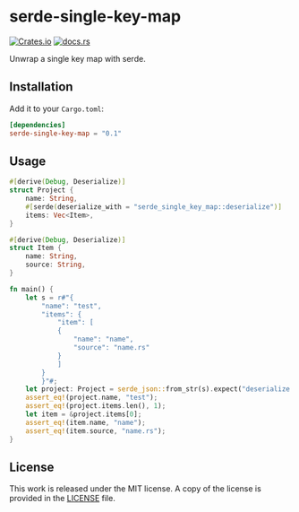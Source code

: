 # serde-single-key-map

[![Crates.io](https://img.shields.io/crates/v/serde-single-key-map.svg)](https://crates.io/crates/serde-single-key-map)
[![docs.rs](https://docs.rs/serde-single-key-map/badge.svg)](https://docs.rs/serde-single-key-map/)

Unwrap a single key map with serde.

## Installation

Add it to your `Cargo.toml`:

```toml
[dependencies]
serde-single-key-map = "0.1"
```

## Usage

```rust
#[derive(Debug, Deserialize)]
struct Project {
    name: String,
    #[serde(deserialize_with = "serde_single_key_map::deserialize")]
    items: Vec<Item>,
}

#[derive(Debug, Deserialize)]
struct Item {
    name: String,
    source: String,
}

fn main() {
    let s = r#"{
        "name": "test",
        "items": {
            "item": [
            {
                "name": "name",
                "source": "name.rs"
            }
            ]
        }
        }"#;
    let project: Project = serde_json::from_str(s).expect("deserialize failed");
    assert_eq!(project.name, "test");
    assert_eq!(project.items.len(), 1);
    let item = &project.items[0];
    assert_eq!(item.name, "name");
    assert_eq!(item.source, "name.rs");
}
```

## License

This work is released under the MIT license. A copy of the license is provided in the [LICENSE](./LICENSE) file.
